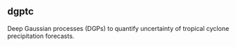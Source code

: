 ## dgptc
Deep Gaussian processes (DGPs) to quantify uncertainty of tropical cyclone precipitation forecasts.
